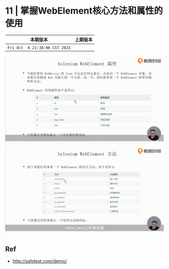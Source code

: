 # 11 | 掌握WebElement核心方法和属性的使用

|本期版本|上期版本
|:---:|:---:
`Fri Oct  6 21:38:06 CST 2023` |

<img src="./01.png" />
<img src="./02.png" />

## Ref

* <http://sahitest.com/demo/>